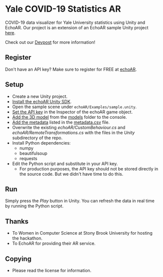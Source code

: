 # Yale COVID-19 Statistics AR
COVID-19 data visualizer for Yale University statistics using Unity and EchoAR. 
Our project is an extension of an EchoAR sample Unity project [here](https://github.com/echoARxyz/Unity-echoAR-demo-COVID19).

Check out our [Devpost](https://devpost.com/software/yale-covid-statistics-ar) for more information!


## Register
Don't have an API key? Make sure to register for FREE at [echoAR](https://console.echoar.xyz/#/auth/register).

## Setup
* Create a new Unity project.
* [Install the echoAR Unity SDK](https://docs.echoar.xyz/unity/installation).
* Open the sample scene under `echoAR/Examples/sample.unity`.
* [Set the API key](https://docs.echoar.xyz/unity/using-the-sdk) in the Inspector of the echoAR game object.
* [Add the 3D model](https://docs.echoar.xyz/quickstart/add-a-3d-model) from the [models](https://github.com/echoARxyz/Unity-echoAR-demo-COVID19/tree/master/models) folder to the console.
* [Add the metadata](https://docs.echoar.xyz/web-console/manage-pages/data-page/how-to-add-data#adding-metadata) listed in the [metadata.csv](https://github.com/echoARxyz/Unity-echoAR-demo-COVID19/blob/master/models/metadata.csv) file.
* Overwrite the existing _echoAR/CustomBehaviour.cs_ and _echoAR/RemoteTransformations.cs_ with the files in the _Unity_ subdirectory of the repo.
* Install Python dependencies:
    * numpy
    * beautifulsoup
    * requests
* Edit the Python script and substitute in your API key.
    * For production purposes, the API key should not be stored directly in the source code. But we didn't have time to do this.

## Run
Simply press the _Play_ button in Unity.
You can refresh the data in real time by running the Python script.

## Thanks
* To Women in Computer Science at Stony Brook University for hosting the hackathon.
* To EchoAR for providing their AR service.

## Copying
* Please read the license for information.
